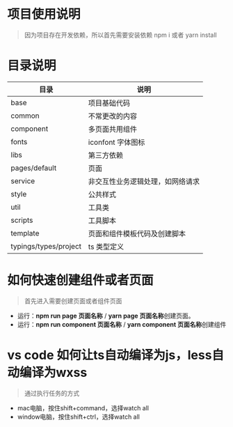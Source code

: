 # 项目使用说明

> 因为项目存在开发依赖，所以首先需要安装依赖 npm i 或者 yarn install

# 目录说明

| 目录          | 说明                         |
| ------------- | ---------------------------- |
| base          | 项目基础代码                 |
| common        | 不常更改的内容                         |
| component     | 多页面共用组件               |
| fonts         | iconfont 字体图标            |
| libs          | 第三方依赖                   |
| pages/default | 页面                         |
| service | 非交互性业务逻辑处理，如网络请求                         |
| style         | 公共样式                     |
| util          | 工具类                       |
| scripts       | 工具脚本                     |
| template      | 页面和组件模板代码及创建脚本 |
| typings/types/project       | ts 类型定义                  |

# 如何快速创建组件或者页面
> 首先进入需要创建页面或者组件页面
* 运行：**npm run page 页面名称** /  **yarn  page 页面名称**创建页面。
* 运行：**npm run component 页面名称** /  **yarn  component 页面名称**创建组件


# vs code 如何让ts自动编译为js，less自动编译为wxss
> 通过执行任务的方式
* mac电脑，按住shift+command，选择watch all
* window电脑，按住shift+ctrl，选择watch all
